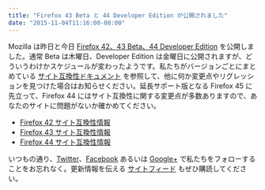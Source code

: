 ```yaml
---
title: "Firefox 43 Beta と 44 Developer Edition が公開されました"
date: "2015-11-04T11:16:00-08:00"
---
```

Mozilla は昨日と今日 [Firefox 42、43 Beta、44 Developer Edition](https://www.mozilla.org/firefox/channel/) を公開しました。通常 Beta は木曜日、Developer Edition は金曜日に公開されますが、どういうわけかスケジュールが変わったようです。私たちがバージョンごとにまとめている [サイト互換性ドキュメント](https://www.fxsitecompat.com/ja/docs/) を参照して、他に何か変更点やリグレッションを見つけた場合はお知らせください。延長サポート版となる Firefox 45 に先立って、Firefox 44 にはサイト互換性に関する変更点が多数ありますので、あなたのサイトに問題がないか確かめてください。

* [Firefox 42 サイト互換性情報](https://www.fxsitecompat.com/ja/versions/42/)
* [Firefox 43 サイト互換性情報](https://www.fxsitecompat.com/ja/versions/43/)
* [Firefox 44 サイト互換性情報](https://www.fxsitecompat.com/ja/versions/44/)

いつもの通り、[Twitter](https://twitter.com/FxSiteCompat)、[Facebook](https://www.facebook.com/FxSiteCompat) あるいは [Google+](https://plus.google.com/+FxSiteCompatibility) で私たちをフォローすることをお忘れなく。更新情報を伝える [サイトフィード](https://www.fxsitecompat.com/ja/index.xml) もぜひ購読してください。
